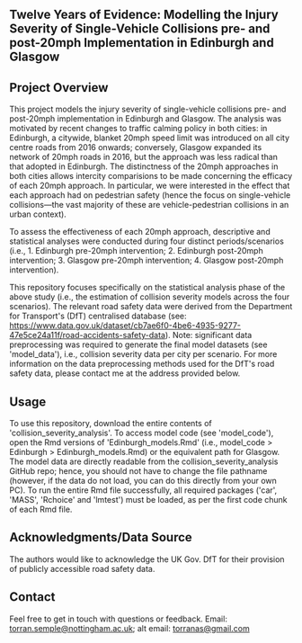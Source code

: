 ## Twelve Years of Evidence: Modelling the Injury Severity of Single-Vehicle Collisions pre- and post-20mph Implementation in Edinburgh and Glasgow

## Project Overview
This project models the injury severity of single-vehicle collisions pre- and post-20mph implementation in Edinburgh and Glasgow. The analysis was motivated by recent changes to traffic calming policy in both cities: in Edinburgh, a citywide, blanket 20mph speed limit was introduced on all city centre roads from 2016 onwards; conversely, Glasgow expanded its network of 20mph roads in 2016, but the approach was less radical than that adopted in Edinburgh. The distinctness of the 20mph approaches in both cities allows intercity comparisions to be made concerning the efficacy of each 20mph approach. In particular, we were interested in the effect that each approach had on pedestrian safety (hence the focus on single-vehicle collisions—the vast majority of these are vehicle-pedestrian collisions in an urban context).

To assess the effectiveness of each 20mph approach, descriptive and statistical analyses were conducted during four distinct periods/scenarios (i.e., 1. Edinburgh pre-20mph intervention; 2. Edinburgh post-20mph intervention; 3. Glasgow pre-20mph intervention; 4. Glasgow post-20mph intervention).

This repository focuses specifically on the statistical analysis phase of the above study (i.e., the estimation of collision severity models across the four scenarios). The relevant road safety data were derived from the Department for Transport's (DfT) centralised database (see: https://www.data.gov.uk/dataset/cb7ae6f0-4be6-4935-9277-47e5ce24a11f/road-accidents-safety-data). Note: significant data preprocessing was required to generate the final model datasets (see 'model_data'), i.e., collision severity data per city per scenario. For more information on the data preprocessing methods used for the DfT's road safety data, please contact me at the address provided below.

## Usage
To use this repository, download the entire contents of 'collision_severity_analysis'. To access model code (see 'model_code'), open the Rmd versions of 'Edinburgh_models.Rmd' (i.e., model_code > Edinburgh > Edinburgh_models.Rmd) or the equivalent path for Glasgow. The model data are directly readable from the collision_severity_analysis GitHub repo; hence, you should not have to change the file pathname (however, if the data do not load, you can do this directly from your own PC). To run the entire Rmd file successfully, all required packages ('car', 'MASS', 'Rchoice' and 'lmtest') must be loaded, as per the first code chunk of each Rmd file. 

## Acknowledgments/Data Source
The authors would like to acknowledge the UK Gov. DfT for their provision of publicly accessible road safety data.

## Contact
Feel free to get in touch with questions or feedback. Email: torran.semple@nottingham.ac.uk; alt email: torranas@gmail.com


